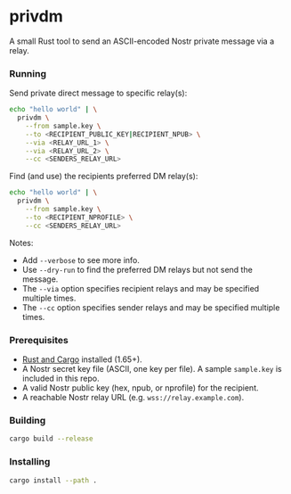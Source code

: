 # privdm

A small Rust tool to send an ASCII-encoded Nostr private message via a relay.

### Running

Send private direct message to specific relay(s):
```bash
echo "hello world" | \
  privdm \
    --from sample.key \
    --to <RECIPIENT_PUBLIC_KEY|RECIPIENT_NPUB> \
    --via <RELAY_URL_1> \
    --via <RELAY_URL_2> \
    --cc <SENDERS_RELAY_URL>
```

Find (and use) the recipients preferred DM relay(s):
```bash
echo "hello world" | \
  privdm \
    --from sample.key \
    --to <RECIPIENT_NPROFILE> \
    --cc <SENDERS_RELAY_URL>
```

Notes:
- Add `--verbose` to see more info.
- Use `--dry-run` to find the preferred DM relays but not send the message.
- The `--via` option specifies recipient relays and may be specified multiple times.
- The `--cc` option specifies sender relays and may be specified multiple times.

### Prerequisites

- [Rust and Cargo](https://www.rust-lang.org/tools/install) installed (1.65+).
- A Nostr secret key file (ASCII, one key per file). A sample `sample.key` is included in this repo.
- A valid Nostr public key (hex, npub, or nprofile) for the recipient.
- A reachable Nostr relay URL (e.g. `wss://relay.example.com`).

### Building

```bash
cargo build --release
```

### Installing

```bash
cargo install --path . 
```
